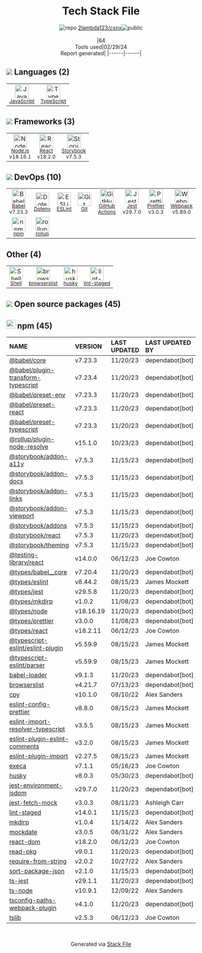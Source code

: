 <!--
&lt;--- Readme.md Snippet without images Start ---&gt;
## Tech Stack
2lambda123/csnx is built on the following main stack:

- [JavaScript](https://developer.mozilla.org/en-US/docs/Web/JavaScript) – Languages
- [TypeScript](http://www.typescriptlang.org) – Languages
- [Node.js](http://nodejs.org/) – Frameworks (Full Stack)
- [React](https://reactjs.org/) – Javascript UI Libraries
- [Storybook](https://storybook.js.org/) – JavaScript Framework Components
- [Babel](http://babeljs.io/) – JavaScript Compilers
- [ESLint](http://eslint.org/) – Code Review
- [GitHub Actions](https://github.com/features/actions) – Continuous Integration
- [Jest](http://facebook.github.io/jest/) – Javascript Testing Framework
- [Prettier](https://prettier.io/) – Code Review
- [Webpack](http://webpack.js.org) – JS Build Tools / JS Task Runners
- [rollup](http://rollupjs.org/) – JS Build Tools / JS Task Runners
- [Shell](https://en.wikipedia.org/wiki/Shell_script) – Shells

Full tech stack [here](/techstack.md)

&lt;--- Readme.md Snippet without images End ---&gt;

&lt;--- Readme.md Snippet with images Start ---&gt;
## Tech Stack
2lambda123/csnx is built on the following main stack:

- <img width='25' height='25' src='https://img.stackshare.io/service/1209/javascript.jpeg' alt='JavaScript'/> [JavaScript](https://developer.mozilla.org/en-US/docs/Web/JavaScript) – Languages
- <img width='25' height='25' src='https://img.stackshare.io/service/1612/bynNY5dJ.jpg' alt='TypeScript'/> [TypeScript](http://www.typescriptlang.org) – Languages
- <img width='25' height='25' src='https://img.stackshare.io/service/1011/n1JRsFeB_400x400.png' alt='Node.js'/> [Node.js](http://nodejs.org/) – Frameworks (Full Stack)
- <img width='25' height='25' src='https://img.stackshare.io/service/1020/OYIaJ1KK.png' alt='React'/> [React](https://reactjs.org/) – Javascript UI Libraries
- <img width='25' height='25' src='https://img.stackshare.io/service/9240/sOct-Txm_400x400.png' alt='Storybook'/> [Storybook](https://storybook.js.org/) – JavaScript Framework Components
- <img width='25' height='25' src='https://img.stackshare.io/service/2739/-1wfGjNw.png' alt='Babel'/> [Babel](http://babeljs.io/) – JavaScript Compilers
- <img width='25' height='25' src='https://img.stackshare.io/service/3337/Q4L7Jncy.jpg' alt='ESLint'/> [ESLint](http://eslint.org/) – Code Review
- <img width='25' height='25' src='https://img.stackshare.io/service/11563/actions.png' alt='GitHub Actions'/> [GitHub Actions](https://github.com/features/actions) – Continuous Integration
- <img width='25' height='25' src='https://img.stackshare.io/service/830/jest.png' alt='Jest'/> [Jest](http://facebook.github.io/jest/) – Javascript Testing Framework
- <img width='25' height='25' src='https://img.stackshare.io/service/7035/default_66f265943abed56bcdbfca1c866a4261b1fbb063.jpg' alt='Prettier'/> [Prettier](https://prettier.io/) – Code Review
- <img width='25' height='25' src='https://img.stackshare.io/service/1682/IMG_4636.PNG' alt='Webpack'/> [Webpack](http://webpack.js.org) – JS Build Tools / JS Task Runners
- <img width='25' height='25' src='https://img.stackshare.io/service/4423/zE8RTn9E_400x400.jpg' alt='rollup'/> [rollup](http://rollupjs.org/) – JS Build Tools / JS Task Runners
- <img width='25' height='25' src='https://img.stackshare.io/service/4631/default_c2062d40130562bdc836c13dbca02d318205a962.png' alt='Shell'/> [Shell](https://en.wikipedia.org/wiki/Shell_script) – Shells

Full tech stack [here](/techstack.md)

&lt;--- Readme.md Snippet with images End ---&gt;
-->
<div align="center">

# Tech Stack File
![](https://img.stackshare.io/repo.svg "repo") [2lambda123/csnx](https://github.com/2lambda123/csnx)![](https://img.stackshare.io/public_badge.svg "public")
<br/><br/>
|64<br/>Tools used|02/29/24 <br/>Report generated|
|------|------|
</div>

## <img src='https://img.stackshare.io/languages.svg'/> Languages (2)
<table><tr>
  <td align='center'>
  <img width='36' height='36' src='https://img.stackshare.io/service/1209/javascript.jpeg' alt='JavaScript'>
  <br>
  <sub><a href="https://developer.mozilla.org/en-US/docs/Web/JavaScript">JavaScript</a></sub>
  <br>
  <sub></sub>
</td>

<td align='center'>
  <img width='36' height='36' src='https://img.stackshare.io/service/1612/bynNY5dJ.jpg' alt='TypeScript'>
  <br>
  <sub><a href="http://www.typescriptlang.org">TypeScript</a></sub>
  <br>
  <sub></sub>
</td>

</tr>
</table>

## <img src='https://img.stackshare.io/frameworks.svg'/> Frameworks (3)
<table><tr>
  <td align='center'>
  <img width='36' height='36' src='https://img.stackshare.io/service/1011/n1JRsFeB_400x400.png' alt='Node.js'>
  <br>
  <sub><a href="http://nodejs.org/">Node.js</a></sub>
  <br>
  <sub>v18.16.1</sub>
</td>

<td align='center'>
  <img width='36' height='36' src='https://img.stackshare.io/service/1020/OYIaJ1KK.png' alt='React'>
  <br>
  <sub><a href="https://reactjs.org/">React</a></sub>
  <br>
  <sub>v18.2.0</sub>
</td>

<td align='center'>
  <img width='36' height='36' src='https://img.stackshare.io/service/9240/sOct-Txm_400x400.png' alt='Storybook'>
  <br>
  <sub><a href="https://storybook.js.org/">Storybook</a></sub>
  <br>
  <sub>v7.5.3</sub>
</td>

</tr>
</table>

## <img src='https://img.stackshare.io/devops.svg'/> DevOps (10)
<table><tr>
  <td align='center'>
  <img width='36' height='36' src='https://img.stackshare.io/service/2739/-1wfGjNw.png' alt='Babel'>
  <br>
  <sub><a href="http://babeljs.io/">Babel</a></sub>
  <br>
  <sub>v7.23.3</sub>
</td>

<td align='center'>
  <img width='36' height='36' src='https://img.stackshare.io/service/8067/default_90dcb1286af7685c68df319c764b80704df1155b.png' alt='Dotenv'>
  <br>
  <sub><a href="https://github.com/motdotla/dotenv">Dotenv</a></sub>
  <br>
  <sub></sub>
</td>

<td align='center'>
  <img width='36' height='36' src='https://img.stackshare.io/service/3337/Q4L7Jncy.jpg' alt='ESLint'>
  <br>
  <sub><a href="http://eslint.org/">ESLint</a></sub>
  <br>
  <sub></sub>
</td>

<td align='center'>
  <img width='36' height='36' src='https://img.stackshare.io/service/1046/git.png' alt='Git'>
  <br>
  <sub><a href="http://git-scm.com/">Git</a></sub>
  <br>
  <sub></sub>
</td>

<td align='center'>
  <img width='36' height='36' src='https://img.stackshare.io/service/11563/actions.png' alt='GitHub Actions'>
  <br>
  <sub><a href="https://github.com/features/actions">GitHub Actions</a></sub>
  <br>
  <sub></sub>
</td>

<td align='center'>
  <img width='36' height='36' src='https://img.stackshare.io/service/830/jest.png' alt='Jest'>
  <br>
  <sub><a href="http://facebook.github.io/jest/">Jest</a></sub>
  <br>
  <sub>v29.7.0</sub>
</td>

<td align='center'>
  <img width='36' height='36' src='https://img.stackshare.io/service/7035/default_66f265943abed56bcdbfca1c866a4261b1fbb063.jpg' alt='Prettier'>
  <br>
  <sub><a href="https://prettier.io/">Prettier</a></sub>
  <br>
  <sub>v3.0.3</sub>
</td>

<td align='center'>
  <img width='36' height='36' src='https://img.stackshare.io/service/1682/IMG_4636.PNG' alt='Webpack'>
  <br>
  <sub><a href="http://webpack.js.org">Webpack</a></sub>
  <br>
  <sub>v5.89.0</sub>
</td>

</tr>
<tr>
  <td align='center'>
  <img width='36' height='36' src='https://img.stackshare.io/service/1120/lejvzrnlpb308aftn31u.png' alt='npm'>
  <br>
  <sub><a href="https://www.npmjs.com/">npm</a></sub>
  <br>
  <sub></sub>
</td>

<td align='center'>
  <img width='36' height='36' src='https://img.stackshare.io/service/4423/zE8RTn9E_400x400.jpg' alt='rollup'>
  <br>
  <sub><a href="http://rollupjs.org/">rollup</a></sub>
  <br>
  <sub></sub>
</td>

</tr>
</table>

## Other (4)
<table><tr>
  <td align='center'>
  <img width='36' height='36' src='https://img.stackshare.io/service/4631/default_c2062d40130562bdc836c13dbca02d318205a962.png' alt='Shell'>
  <br>
  <sub><a href="https://en.wikipedia.org/wiki/Shell_script">Shell</a></sub>
  <br>
  <sub></sub>
</td>

<td align='center'>
  <img width='36' height='36' src='https://img.stackshare.io/service/6650/19343.jpeg' alt='browserslist'>
  <br>
  <sub><a href="https://github.com/ai/browserslist">browserslist</a></sub>
  <br>
  <sub></sub>
</td>

<td align='center'>
  <img width='36' height='36' src='https://img.stackshare.io/service/9527/5502029.jpeg' alt='husky'>
  <br>
  <sub><a href="https://github.com/typicode/husky">husky</a></sub>
  <br>
  <sub></sub>
</td>

<td align='center'>
  <img width='36' height='36' src='https://img.stackshare.io/service/10577/11071.jpeg' alt='lint-staged'>
  <br>
  <sub><a href="https://github.com/okonet/lint-staged">lint-staged</a></sub>
  <br>
  <sub></sub>
</td>

</tr>
</table>


## <img src='https://img.stackshare.io/group.svg' /> Open source packages (45)</h2>

## <img width='24' height='24' src='https://img.stackshare.io/service/1120/lejvzrnlpb308aftn31u.png'/> npm (45)

|NAME|VERSION|LAST UPDATED|LAST UPDATED BY|LICENSE|VULNERABILITIES|
|:------|:------|:------|:------|:------|:------|
|[@babel/core](https://www.npmjs.com/@babel/core)|v7.23.3|11/20/23|dependabot[bot] |MIT|N/A|
|[@babel/plugin-transform-typescript](https://www.npmjs.com/@babel/plugin-transform-typescript)|v7.23.4|11/20/23|dependabot[bot] |MIT|N/A|
|[@babel/preset-env](https://www.npmjs.com/@babel/preset-env)|v7.23.3|11/20/23|dependabot[bot] |MIT|N/A|
|[@babel/preset-react](https://www.npmjs.com/@babel/preset-react)|v7.23.3|11/20/23|dependabot[bot] |MIT|N/A|
|[@babel/preset-typescript](https://www.npmjs.com/@babel/preset-typescript)|v7.23.3|11/20/23|dependabot[bot] |MIT|N/A|
|[@rollup/plugin-node-resolve](https://www.npmjs.com/@rollup/plugin-node-resolve)|v15.1.0|10/23/23|dependabot[bot] |MIT|N/A|
|[@storybook/addon-a11y](https://www.npmjs.com/@storybook/addon-a11y)|v7.5.3|11/15/23|dependabot[bot] |MIT|N/A|
|[@storybook/addon-docs](https://www.npmjs.com/@storybook/addon-docs)|v7.5.3|11/15/23|dependabot[bot] |MIT|N/A|
|[@storybook/addon-links](https://www.npmjs.com/@storybook/addon-links)|v7.5.3|11/15/23|dependabot[bot] |MIT|N/A|
|[@storybook/addon-viewport](https://www.npmjs.com/@storybook/addon-viewport)|v7.5.3|11/15/23|dependabot[bot] |MIT|N/A|
|[@storybook/addons](https://www.npmjs.com/@storybook/addons)|v7.5.3|11/15/23|dependabot[bot] |MIT|N/A|
|[@storybook/react](https://www.npmjs.com/@storybook/react)|v7.5.3|11/20/23|dependabot[bot] |MIT|N/A|
|[@storybook/theming](https://www.npmjs.com/@storybook/theming)|v7.5.3|11/15/23|dependabot[bot] |MIT|N/A|
|[@testing-library/react](https://www.npmjs.com/@testing-library/react)|v14.0.0|06/12/23|Joe Cowton |MIT|N/A|
|[@types/babel__core](https://www.npmjs.com/@types/babel__core)|v7.20.4|11/20/23|dependabot[bot] |MIT|N/A|
|[@types/eslint](https://www.npmjs.com/@types/eslint)|v8.44.2|08/15/23|James Mockett |MIT|N/A|
|[@types/jest](https://www.npmjs.com/@types/jest)|v29.5.8|11/20/23|dependabot[bot] |MIT|N/A|
|[@types/mkdirp](https://www.npmjs.com/@types/mkdirp)|v1.0.2|11/08/23|dependabot[bot] |MIT|N/A|
|[@types/node](https://www.npmjs.com/@types/node)|v18.16.19|11/20/23|dependabot[bot] |MIT|N/A|
|[@types/prettier](https://www.npmjs.com/@types/prettier)|v3.0.0|11/08/23|dependabot[bot] |MIT|N/A|
|[@types/react](https://www.npmjs.com/@types/react)|v18.2.11|06/12/23|Joe Cowton |MIT|N/A|
|[@typescript-eslint/eslint-plugin](https://www.npmjs.com/@typescript-eslint/eslint-plugin)|v5.59.9|08/15/23|James Mockett |MIT|N/A|
|[@typescript-eslint/parser](https://www.npmjs.com/@typescript-eslint/parser)|v5.59.9|08/15/23|James Mockett |BSD-2-Clause|N/A|
|[babel-loader](https://www.npmjs.com/babel-loader)|v9.1.3|11/20/23|dependabot[bot] |MIT|N/A|
|[browserslist](https://www.npmjs.com/browserslist)|v4.21.7|07/13/23|dependabot[bot] |MIT|N/A|
|[cpy](https://www.npmjs.com/cpy)|v10.1.0|08/10/22|Alex Sanders |MIT|N/A|
|[eslint-config-prettier](https://www.npmjs.com/eslint-config-prettier)|v8.8.0|08/15/23|James Mockett |MIT|N/A|
|[eslint-import-resolver-typescript](https://www.npmjs.com/eslint-import-resolver-typescript)|v3.5.5|08/15/23|James Mockett |ISC|N/A|
|[eslint-plugin-eslint-comments](https://www.npmjs.com/eslint-plugin-eslint-comments)|v3.2.0|08/15/23|James Mockett |MIT|N/A|
|[eslint-plugin-import](https://www.npmjs.com/eslint-plugin-import)|v2.27.5|08/15/23|James Mockett |MIT|N/A|
|[execa](https://www.npmjs.com/execa)|v7.1.1|05/16/23|Joe Cowton |MIT|N/A|
|[husky](https://www.npmjs.com/husky)|v8.0.3|05/30/23|dependabot[bot] |MIT|N/A|
|[jest-environment-jsdom](https://www.npmjs.com/jest-environment-jsdom)|v29.7.0|11/20/23|dependabot[bot] |MIT|N/A|
|[jest-fetch-mock](https://www.npmjs.com/jest-fetch-mock)|v3.0.3|08/11/23|Ashleigh Carr |MIT|N/A|
|[lint-staged](https://www.npmjs.com/lint-staged)|v14.0.1|11/15/23|dependabot[bot] |MIT|N/A|
|[mkdirp](https://www.npmjs.com/mkdirp)|v1.0.4|11/14/22|Alex Sanders |MIT|N/A|
|[mockdate](https://www.npmjs.com/mockdate)|v3.0.5|08/31/22|Alex Sanders |MIT|N/A|
|[react-dom](https://www.npmjs.com/react-dom)|v18.2.0|06/12/23|Joe Cowton |MIT|N/A|
|[read-pkg](https://www.npmjs.com/read-pkg)|v9.0.1|11/20/23|dependabot[bot] |MIT|N/A|
|[require-from-string](https://www.npmjs.com/require-from-string)|v2.0.2|10/27/22|Alex Sanders |MIT|N/A|
|[sort-package-json](https://www.npmjs.com/sort-package-json)|v2.1.0|11/15/23|dependabot[bot] |MIT|N/A|
|[ts-jest](https://www.npmjs.com/ts-jest)|v29.1.1|11/20/23|dependabot[bot] |MIT|N/A|
|[ts-node](https://www.npmjs.com/ts-node)|v10.9.1|12/09/22|Alex Sanders |MIT|N/A|
|[tsconfig-paths-webpack-plugin](https://www.npmjs.com/tsconfig-paths-webpack-plugin)|v4.1.0|11/20/23|dependabot[bot] |MIT|N/A|
|[tslib](https://www.npmjs.com/tslib)|v2.5.3|06/12/23|Joe Cowton |0BSD|N/A|

<br/>
<div align='center'>

Generated via [Stack File](https://github.com/marketplace/stack-file)
